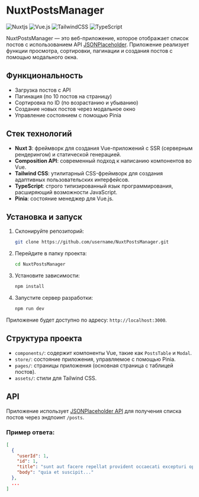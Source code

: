 # NuxtPostsManager

![Nuxtjs](https://img.shields.io/badge/Nuxt-002E3B?style=for-the-badge&logo=nuxtdotjs&logoColor=#00DC82)
![Vue.js](https://img.shields.io/badge/vuejs-%2335495e.svg?style=for-the-badge&logo=vuedotjs&logoColor=%234FC08D)
![TailwindCSS](https://img.shields.io/badge/tailwindcss-%2338B2AC.svg?style=for-the-badge&logo=tailwind-css&logoColor=white)
![TypeScript](https://img.shields.io/badge/typescript-%23007ACC.svg?style=for-the-badge&logo=typescript&logoColor=white)

NuxtPostsManager — это веб-приложение, которое отображает список постов с использованием API [JSONPlaceholder](https://jsonplaceholder.typicode.com/). Приложение реализует функции просмотра, сортировки, пагинации и создания постов с помощью модального окна.

## Функциональность

- Загрузка постов с API
- Пагинация (по 10 постов на страницу)
- Сортировка по ID (по возрастанию и убыванию)
- Создание новых постов через модальное окно
- Управление состоянием с помощью Pinia

## Стек технологий

- **Nuxt 3**: фреймворк для создания Vue-приложений с SSR (серверным рендерингом) и статической генерацией.
- **Composition API**: современный подход к написанию компонентов во Vue.
- **Tailwind CSS**: утилитарный CSS-фреймворк для создания адаптивных пользовательских интерфейсов.
- **TypeScript**: строго типизированный язык программирования, расширяющий возможности JavaScript.
- **Pinia**: состояние менеджер для Vue.js.

## Установка и запуск

1.  Склонируйте репозиторий:

    ```bash
    git clone https://github.com/username/NuxtPostsManager.git
    ```

2.  Перейдите в папку проекта:

    ```bash
    cd NuxtPostsManager
    ```

3.  Установите зависимости:

    ```bash
    npm install
    ```

4.  Запустите сервер разработки:
    ```bash
    npm run dev
    ```

Приложение будет доступно по адресу: `http://localhost:3000`.

## Структура проекта

- `components/`: содержит компоненты Vue, такие как `PostsTable` и `Modal`.
- `store/`: состояние приложения, управляемое с помощью Pinia.
- `pages/`: страницы приложения (основная страница с таблицей постов).
- `assets/`: стили для Tailwind CSS.

## API

Приложение использует [JSONPlaceholder API](https://jsonplaceholder.typicode.com/) для получения списка постов через эндпоинт `/posts`.

### Пример ответа:

```json
[
  {
    "userId": 1,
    "id": 1,
    "title": "sunt aut facere repellat provident occaecati excepturi optio reprehenderit",
    "body": "quia et suscipit..."
  },
  ...
]
```
